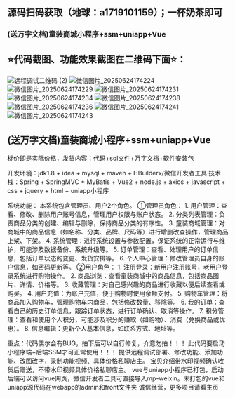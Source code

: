 ## 源码扫码获取（地球：a1719101159）；一杯奶茶即可
### (送万字文档)童装商城小程序+ssm+uniapp+Vue
## ⭐代码截图、功能效果截图在二维码下面⭐：
![远程调试二维码 (2)](https://github.com/user-attachments/assets/8dc9a5ef-6012-409f-9d8b-b112469980ae)
![微信图片_20250624174224](https://github.com/user-attachments/assets/1793942f-ea3d-4846-a5dc-9ea5e86fbdda)
![微信图片_20250624174229](https://github.com/user-attachments/assets/db00c853-17f4-4f76-b34c-5a31f5b2394d)
![微信图片_20250624174231](https://github.com/user-attachments/assets/a3e22515-9671-4480-a2e8-38fdaed3cc54)
![微信图片_20250624174234](https://github.com/user-attachments/assets/6d03465b-ae23-4a3b-a536-f5931bc4915d)
![微信图片_20250624174238](https://github.com/user-attachments/assets/dc27c88c-03a1-4f06-b41d-5989bef1babe)
![微信图片_20250624174236](https://github.com/user-attachments/assets/6973d1f0-52a6-4203-a09b-744b8d6de11d)
![微信图片_20250624174241](https://github.com/user-attachments/assets/7477a779-82fb-4339-9ad1-05b39d193bbc)
![微信图片_20250624174243](https://github.com/user-attachments/assets/86e5eb83-a3c3-4a80-930b-bece45146752)

## (送万字文档)童装商城小程序+ssm+uniapp+Vue
标价即是实际价格，发货内容：代码+sql文件+万字文档+软件安装包

开发环境：jdk1.8 + idea + mysql + maven + ‌HBuilderx/微信开发者工具
技术栈：Spring + SpringMVC + MyBatis + Vue2 + node.js + axios + javascript + css + jquery + html + uniapp小程序

系统功能：
本系统包含管理员、用户2个角色。
①管理员角色： 1. 用户管理：查看、修改、删除用户账号信息，管理用户权限与账户状态。 2. 分类列表管理：负责商品分类的创建、编辑与删除，保持商品分类的有序性。 3. 童装商城管理：对商城中的商品信息（如名称、分类、品牌、尺码等）进行增删改查操作，管理商品上架、下架。 4. 系统管理：进行系统设置与参数配置，保证系统的正常运行与维护，可能涉及数据备份、系统升级等。 5. 订单管理：查看、处理用户的订单信息，包括订单状态的变更、发货安排等。 6. 个人中心管理：修改管理员自身的账户信息，如密码更新等。
②用户角色： 1. 注册登录：新用户注册账号，老用户登录系统进行购物操作。 2. 商品浏览：查看童装商城中的商品信息，包括商品图片、详情、价格等。 3. 收藏管理：对自己感兴趣的商品进行收藏以便后续查看或购买。 4. 用户充值：为账户充值，便于购物时使用余额支付。 5. 购物车管理：将商品加入购物车，管理购物车内商品，包括修改数量、移除等。 6. 我的订单：查看自己的历史订单信息，跟踪订单状态，进行订单确认、取消等操作。 7. 积分管理：查看和使用个人积分，可能涉及积分的赚取（如购物）、消费（兑换商品或优惠）。 8. 信息编辑：更新个人基本信息，如联系方式、地址等。 

重点：代码偶尔会有BUG，拍下后可以自行修复，介意勿拍！！！
此代码要启动小程序端+后端SSM才可正常使用！！！
提供远程调试部署、修改功能、添加功能、改图改字，录制功能视频、具体价格私聊店主。
宝贝介绍带水印视频确认收货后赠送，不带水印视频具体价格私聊店主。
vue与uniapp小程序已打包，启动后端可以访问vue网页，微信开发者工具可直接导入mp-weixin。未打包的vue和uniapp源代码在webapp的admin和front文件夹
诚信经营，更多项目请看主页
